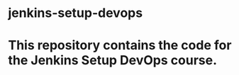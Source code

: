 # jenkins-setup-devops 
#
# This repository contains the code for the Jenkins Setup DevOps course.
#